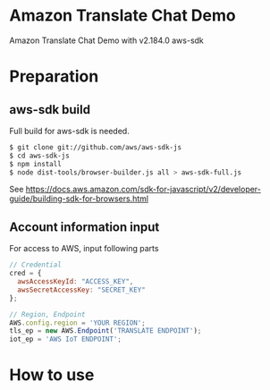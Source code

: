 # Amazon Translate Chat Demo
Amazon Translate Chat Demo with v2.184.0 aws-sdk

# Preparation
## aws-sdk build
Full build for aws-sdk is needed.

```sh
$ git clone git://github.com/aws/aws-sdk-js
$ cd aws-sdk-js
$ npm install
$ node dist-tools/browser-builder.js all > aws-sdk-full.js
```

See https://docs.aws.amazon.com/sdk-for-javascript/v2/developer-guide/building-sdk-for-browsers.html

## Account information input
For access to AWS, input following parts

``` js:script.js
// Credential
cred = {
  awsAccessKeyId: "ACCESS_KEY",
  awsSecretAccessKey: "SECRET_KEY"
};

// Region, Endpoint
AWS.config.region = 'YOUR REGION';
tls_ep = new AWS.Endpoint('TRANSLATE ENDPOINT');
iot_ep = 'AWS IoT ENDPOINT';
```


# How to use

